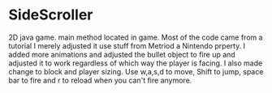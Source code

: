 # SideScroller
2D java game.
main method located in game.
Most of the code came from a tutorial I merely adjusted it use stuff from Metriod a Nintendo prperty.
I added more animations and adjusted the bullet object to fire up and adjusted it to work regardless of which way the player is facing.
I also made change to block and player sizing.
Use w,a,s,d to move, Shift to jump, space bar to fire and r to reload when you can't fire anymore. 
